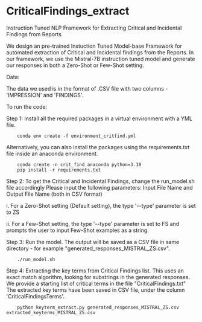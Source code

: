 # CriticalFindings_extract
Instruction Tuned NLP Framework for Extracting Critical and Incidental Findings from Reports

We design an pre-trained Instuction Tuned Model-base Framework for automated extraction of Critical and Incidental findings from the Reports. 
In our framework, we use the Mistral-7B instruction tuned model and generate our responses in both a Zero-Shot or Few-Shot setting. 

Data:

The data we used is in the format of .CSV file with two columns - 'IMPRESSION' and 'FINDINGS'.

To run the code:

Step 1: Install all the required packages in a virtual environment with a YML file. 
                
        conda env create -f environment_critfind.yml
        
Alternatively, you can also install the packages using the requirements.txt file inside an anaconda environment. 
        
        conda create -n crit_find anaconda python=3.10
        pip install -r requirements.txt
        

Step 2: To get the Critical and Incidental Findings, change the run_model.sh file accordingly
Please input the following parameters: Input File Name and Output File Name (both in CSV format)

i. For a Zero-Shot setting (Default setting), the type '--type' parameter is set to ZS 

ii. For a Few-Shot setting, the type '--type' parameter is set to FS and prompts the user to input Few-Shot examples as a string.
       

Step 3: Run the model. The output will be saved as a CSV file in same directory - for example "generated_responses_MISTRAL_ZS.csv".

        ./run_model.sh 

Step 4: Extracting the key terms from Critical Findings list. 
        This uses an exact match algorithm, looking for substrings in the generated responses. We provide a starting list of critical terms in the file "CriticalFindings.txt"
        The extracted key terms have been saved in CSV file, under the column 'CriticalFindingsTerms'. 
        
        python keyterm_extract.py generated_responses_MISTRAL_ZS.csv extracted_keyterms_MISTRAL_ZS.csv 
        
        

